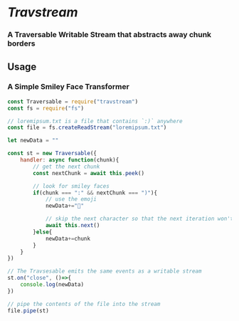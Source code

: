 # ***Travstream***

### A Traversable Writable Stream that abstracts away chunk borders


## **Usage**


### A Simple Smiley Face Transformer
```js
const Traversable = require("travstream")
const fs = require("fs")

// loremipsum.txt is a file that contains `:)` anywhere
const file = fs.createReadStream("loremipsum.txt")

let newData = ""

const st = new Traversable({
    handler: async function(chunk){
        // get the next chunk
        const nextChunk = await this.peek()

        // look for smiley faces
        if(chunk === ":" && nextChunk === ")"){
            // use the emoji
            newData+="🙂"

            // skip the next character so that the next iteration won't be the ')'
            await this.next()
        }else{
            newData+=chunk
        }
    }
})

// The Travsesable emits the same events as a writable stream
st.on("close", ()=>{
    console.log(newData)
})

// pipe the contents of the file into the stream
file.pipe(st)
```